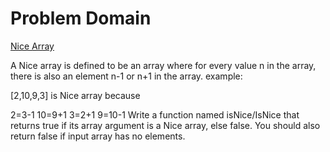 # Problem Domain

[Nice Array](https://www.codewars.com/kata/nice-array/train/javascript)

A Nice array is defined to be an array where for every value n in the array, there is also an element n-1 or n+1 in the array.
example:

[2,10,9,3] is Nice array because

2=3-1
10=9+1
3=2+1
9=10-1
Write a function named isNice/IsNice that returns true if its array argument is a Nice array, else false. You should also return false if input array has no elements.